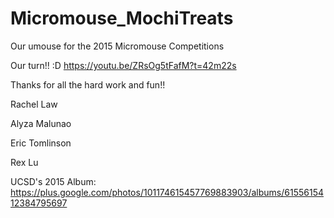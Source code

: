 # Micromouse_MochiTreats
Our umouse for the 2015 Micromouse Competitions

Our turn!! :D https://youtu.be/ZRsOg5tFafM?t=42m22s



Thanks for all the hard work and fun!!

Rachel Law

Alyza Malunao

Eric Tomlinson

Rex Lu



UCSD's 2015 Album: https://plus.google.com/photos/101174615457769883903/albums/6155615412384795697
